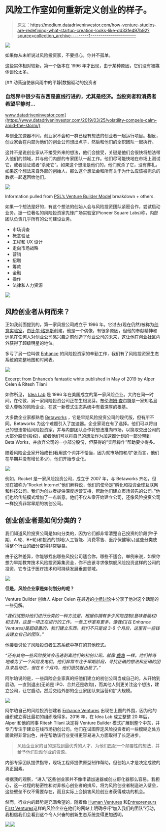 # 风险工作室如何重新定义创业的样子。

> 原文：<https://medium.datadriveninvestor.com/how-venture-studios-are-redefining-what-startup-creation-looks-like-dd33fe497b92?source=collection_archive---------1----------------------->

![](img/0844020536a756640fe94d0ba7b15bc1.png)

如果你从未听说过风险投资家，不要担心，你并不孤单。

这些实体相对较新，第一个版本在 1996 年才出现，由于某种原因，它们没有被媒体谈论太多。

[](https://www.datadriveninvestor.com/2019/03/25/volatility-compels-calm-amid-the-storm/) [## 动荡迫使暴风雨中的平静|数据驱动的投资者

### 自然界中很少有东西是直线行进的，尤其是经济。当投资者和消费者希望平静时…

www.datadriveninvestor.com](https://www.datadriveninvestor.com/2019/03/25/volatility-compels-calm-amid-the-storm/) 

与创业加速器不同，创业家不会和一群已经有想法的创业者一起运行项目。相反，创业家会在内部为他们的创业公司想出点子，然后和他们的全职团队一起执行。

这并不是说创业家从不接受外来的想法，他们会接受，关键是他们会很快将想法带入他们的领域，并与他们内部的专家团队一起工作。他们尽可能快地在市场上测试它，或者验证或者“杀死它”。如果这个想法是他们的，他们就杀了它，没有葬礼。如果这个想法来自外部的创始人，那么这个想法会和所有关于为什么应该被扼杀的数据一起返回给他们。

![](img/71f64f5644836b13c78a143418d4eada.png)

Information pulled from [PSL’s Venture Builder Model](https://www.psl.com/studio) breakdown + others.

如果一个想法是好的，有这个想法的创始人会与风险投资团队紧密合作，尝试启动业务。据一位著名的风险投资家先锋广场实验室(Pioneer Square Labs)称，内部团队负责几乎所有的公司建设业务。

*   市场调查
*   概念验证
*   工程和 UX 设计
*   走向市场战略
*   营销
*   招聘
*   筹款
*   金融
*   操作
*   法律和人力资源

![](img/3d0163b827e065e6437ee165467d7e3c.png)

## 风险创业者从何而来？

正如我前面提到的，第一家风投公司成立于 1996 年。它过去(现在仍然)被称为[创意实验室](https://idealabstudio.com/index.php#main_top_anchor)，由[比尔·格罗斯](https://en.wikipedia.org/wiki/Bill_T._Gross)创建，他是一个偶像，有很多原因，但他的奉献精神和远见在任何人对创业公司感兴趣之前创造了创业公司的未来，这让他在创业社区内外获得了超级明星的地位。

多亏了另一位叫做 [Enhance](https://medium.com/u/340c7edf39aa?source=post_page-----dd33fe497b92--------------------------------) 的风险投资家的辛勤工作，我们有了风险投资家生态系统的完整地图和时间表。

![](img/27fd7cda4b37f78383557664982b0b18.png)

Excerpt from Enhance’s fantastic white published in May of 2019 by Alper Celen & Ritesh Tilani

如你所见， [Idea Lab](https://www.idealab.com/) 是 1996 年在美国成立的第一家风险企业。大约在同一时间，在伦敦，另一家风险投资公司正在生根发芽。[布伦海姆·查尔特](https://www.blenheimchalcot.com/about/)是一家知名且受人尊敬的风险企业，在这一新模式生态系统中有着深厚的根基。

大多数企业家都熟悉 [Betaworks](https://betaworks-studios.com/) ，它是早期风险投资公司的现代版，但有所不同。Betaworks 为这个难题引入了加速器。企业家现在有了选择。他们可以将自己的想法带给风险投资家，并与内部团队合作将想法推向市场，以换取交出公司的大部分股份(股权)，或者他们可以将自己的想法作为加速器计划的一部分带到 Beta Works，并放弃公司的一小部分股份，但获得的“实际操作”帮助要少得多。

随着风险企业家开始成长(我用这个词并不恰当，因为就市场饱和/扩张而言，他们在早期并没有增长多少)，他们开始专业化。

![](img/8b785a1d8e94b04514d27eff4dda7f13.png)

例如，Rocket 是一家风险投资公司，成立于 2007 年，与 Betaworks 齐名，但现在被称为“Rocket Internet”他们解释说，他们的使命是“孵化和投资全球互联网和科技公司。我们为创业者提供深度运营支持，帮助他们建立市场领先的公司。”他们也给传统模式增加了一点新意。他们不仅从零开始建立公司，还像风险投资公司一样投资非常早期的初创公司。

## 创业创业者是如何分类的？

我们知道风险投资公司是如何分类的，因为它们都非常清楚自己投资的阶段(种子期、A 轮、B+轮)和投资的领域(人工智能、消费零售、医疗保健等)。)这些分类使得整个行业的细分变得非常容易。

由于这种差异，你能够找出哪些风投公司适合你，哪些不适合。举例来说，如果你想为早期教育技术风险投资筹集资金，你不应该寻求像旗舰风险投资这样的公司的投资，它专注于医疗技术和可持续发展垂直领域。

![](img/9f9f759f659514134e8cfa971ff723f4.png)

**但是，风险企业家是如何划分的呢？**

Venture Builder 创始人 Alper Celen 在最近的[小组讨论](https://youtu.be/sXrmPR4If3g)中分享了他对这个话题的一些见解。

*“我们试图对他们进行分类的一种方法是，根据你拥有多少风险控制(意味着股权)和支持，这是一项正在进行的工作。一些工作室有更多，像我们(在 Enhance Ventures)是超级重的，我们建立东西。我们不只是说 3-6 个月后，这里有一些钱去建立自己的团队。”*

他接着讨论了风险投资者生态系统中存在的其他模式。

*“还有其他一些风险投资会迅速剥离他们的初创公司。就像* [*鹿角*](https://www.antler.co/) *一样，他们神奇地成为了一个风险发电机。他们非常专注于早期阶段，寻找正确的想法和正确的团队来启动它，但在 6 个月内，他们很快就出局了。”*

阿尔珀说的是，一些风险企业家真的把他们建立的初创公司当成自己的，从开始到启动，一直到退出(无论是 IPO、合并还是收购)，而其他人则更关注这个想法，建立公司，让它启动，然后交给外部的企业家团队来运营和扩大规模。

![](img/b50d381f5a425359a3faed7da1fc8031.png)

阿尔珀自己的风险投资创建者 [Enhance Ventures](https://www.enhance.online/) 出现在上图的外围，因为他的组织成立得比最初的组织晚得多。2016 年，在 Idea Lab 成立整整 20 年后，Alper 和他的同事 Ritesh Tilani 决定将 Venture Builder 模式扩展到整个中东，并专门专注于建立在线市场初创公司。他们在试图界定风险投资者的一些模糊之处方面做得非常出色，并在帮助该行业变得更容易进入方面取得了长足进步。

> 风险企业家的目的是找到最优秀的人才，为他们匹配一个颠覆性的想法，并给予他们启动创业的资源。

内部专家团队提供指导，现场工程师提供原型制作帮助，但创始人才是决定成败的真正因素。

根据我的观察，“进入”这些创业家并不像申请加速器或创业孵化器那么容易。我担心，这一过程的秘密性和对非核心创业者的排斥，将为风险创业者制造进入壁垒，这些壁垒不仅不需要存在，而且实际上会损害风险创业者获得成功的机会。

然而，行业内的趋势是充满希望的。随着像 [Human Ventures](https://humanventures.co/join-us/) 和[Entrepreneurs First Ventures](https://www.joinef.com/the-programme/)这样的风险企业在他们的网站上明确呼吁“加入我们的团队”行动，我相信我们会看到这个令人兴奋的创新生态系统变得更加透明。

![](img/552d91b5e6ca730f2476757203884708.png)![](img/5e4422efef716a9cda206d3c9a542c05.png)